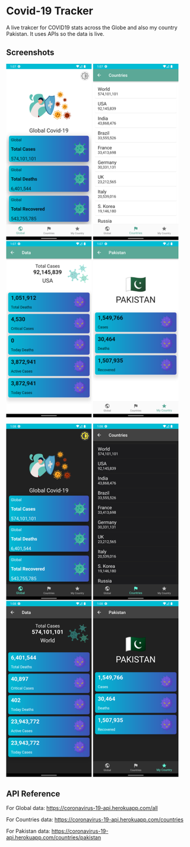 
# Covid-19 Tracker

A live trakcer for COVID19 stats across the Globe and also my country Pakistan. It uses APIs so the data is live.
## Screenshots

 <img src="screenshots/global_light.png" alt="" width="230">  <img src="screenshots/countries_light.png" alt="" width="230">  <img src="screenshots/country_detail_light.png" alt="" width="230">   <img src="screenshots/pakistan_light.png" alt="" width="230">



<img src="screenshots/global_dark.png" alt="" width="230">  <img src="screenshots/countries_dark.png" alt="" width="230"> <img src="screenshots/country_detail_dark.png" alt="" width="230">   <img src="screenshots/pakistan_dark.png" alt="" width="230">



## API Reference

For Global data: https://coronavirus-19-api.herokuapp.com/all

For Countries data: https://coronavirus-19-api.herokuapp.com/countries

For Pakistan data: https://coronavirus-19-api.herokuapp.com/countries/pakistan
